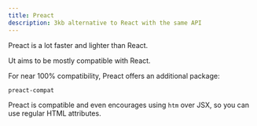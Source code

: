 ```yaml
---
title: Preact
description: 3kb alternative to React with the same API
---
```


Preact is a lot faster and lighter than React.

Ut aims to be mostly compatible with React. 

For near 100% compatibility,  Preact offers an additional package: 

 `preact-compat`

Preact is compatible and even encourages using `htm` over JSX, so you can use regular HTML attributes.
